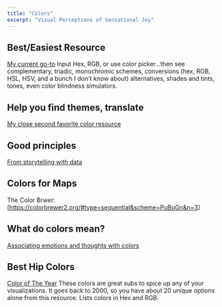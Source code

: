 ```yaml
---
title: "Colors"
excerpt: "Visual Perceptions of Sensational Joy"
---
```





## Best/Easiest Resource
[My current go-to](https://www.colorhexa.com/808080)
Input Hex, RGB, or use color picker...then see complementary, triadic, monochromic schemes, conversions (hex, RGB, HSL, HSV, and a bunch I don't know about) alternatives, shades and tints, tones, even color blindness simulators.


## Help you find themes, translate
[My close second favorite color resource](https://htmlcolorcodes.com/)

## Good principles
[From storytelling with data](http://www.storytellingwithdata.com/blog/2020/5/6/picking-the-right-colors)

## Colors for Maps
The Color Brwer: [https://colorbrewer2.org/#type=sequential&scheme=PuBuGn&n=3]


## What do colors mean?
[Associating emotions and thoughts with colors](https://99designs.com/blog/tips/color-meanings/)


## Best Hip Colors
[Color of The Year](https://www.w3schools.com/colors/colors_trends.asp)
These colors are great subs to spice up any of your visualizations. It goes back to 2000, so you have about 20 unique options alone from this resource. Lists colors in Hex and RGB.
